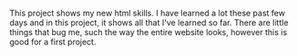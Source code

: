 This project shows my new html skills. I have learned a lot these past few days and in this project, it shows all that I've learned so far. There are little things that bug me, such the way the entire website looks, however this is good for a first project.